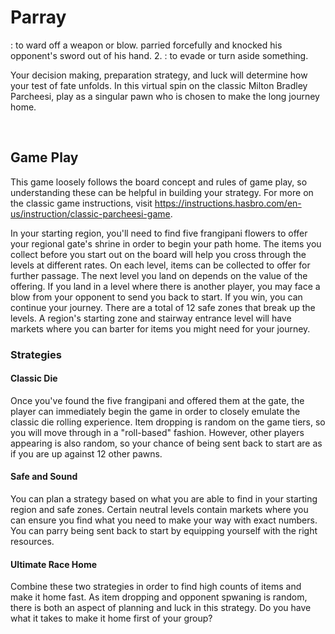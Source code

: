 # Parray
: to ward off a weapon or blow. parried forcefully and knocked his opponent's sword out of his hand. 2. : to evade or turn aside something.

Your decision making, preparation strategy, and luck will determine how your test of fate unfolds. In this virtual spin on the classic Milton Bradley Parcheesi, play as a singular pawn who is chosen to make the long journey home.

<br>

## Game Play
This game loosely follows the board concept and rules of game play, so understanding these can be helpful in building your strategy. For more on the classic game instructions, visit https://instructions.hasbro.com/en-us/instruction/classic-parcheesi-game.

In your starting region, you'll need to find five frangipani flowers to offer your regional gate's shrine in order to begin your path home. 
The items you collect before you start out on the board will help you cross through the levels at different rates. On each level, items can be collected to offer for further passage. The next level you land on depends on the value of the offering. If you land in a level where there is another player, you may face a blow from your opponent to send you back to start. If you win, you can continue your journey. There are a total of 12 safe zones that break up the levels. A region's starting zone and stairway entrance level will have markets where you can barter for items you might need for your journey.


### Strategies
#### Classic Die
Once you've found the five frangipani and offered them at the gate, the player can immediately begin the game in order to closely emulate the classic die rolling experience. Item dropping is random on the game tiers, so you will move through in a "roll-based" fashion. However, other players appearing is also random, so your chance of being sent back to start are as if you are up against 12 other pawns.

#### Safe and Sound
You can plan a strategy based on what you are able to find in your starting region and safe zones. Certain neutral levels contain markets where you can ensure you find what you need to make your way with exact numbers. You can parry being sent back to start by equipping yourself with the right resources.

#### Ultimate Race Home
Combine these two strategies in order to find high counts of items and make it home fast. As item dropping and opponent spwaning is random, there is both an aspect of planning and luck in this strategy. Do you have what it takes to make it home first of your group?
